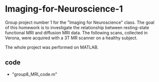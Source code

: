 # Imaging-for-Neuroscience-1
Group project number 1 for the "Imaging for Neuroscience" class. The goal of this homework is to investigate the relationship between resting-state functional MRI and diffusion MRI data. The following scans, collected in Verona, were acquired with a 3T MR scanner on a healthy subject.

The whole project was performed on MATLAB.
## code
- "group8_MRI_code.m"
